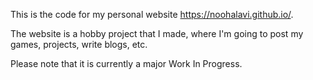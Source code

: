 This is the code for my personal website https://noohalavi.github.io/.

The website is a hobby project that I made, where I'm going to post my games, projects, write blogs, etc.

Please note that it is currently a major Work In Progress.